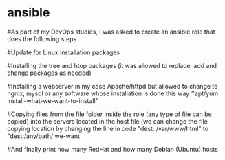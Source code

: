 # ansible


#As part of my DevOps studies, I was asked to create an ansible role that does the following steps


#Update for Linux installation packages

#Installing the tree and htop packages (it was allowed to replace, add and change packages as needed)

#Installing a webserver in my case Apache/httpd but allowed to change to ngnix, mysql or any software whose installation is done this way ״apt/yum install-what-we-want-to-install״

#Copying files from the file folder inside the role (any type of file can be copied) into the servers located in the host file (we can change the file copying location by changing the line in code "dest: /var/www/html" to "dest:/any/path/ we-want

#And finally print how many RedHat and how many Debian (Ubuntu) hosts
